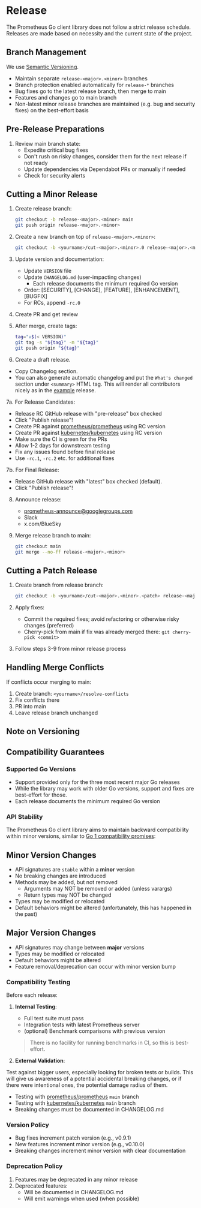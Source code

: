 # Release

The Prometheus Go client library does not follow a strict release schedule. Releases are made based on necessity and the current state of the project.

## Branch Management

We use [Semantic Versioning](https://semver.org/).

- Maintain separate `release-<major>.<minor>` branches
- Branch protection enabled automatically for `release-*` branches
- Bug fixes go to the latest release branch, then merge to main
- Features and changes go to main branch
- Non-latest minor release branches are maintained (e.g. bug and security fixes) on the best-effort basis

## Pre-Release Preparations

1. Review main branch state:
   - Expedite critical bug fixes
   - Don't rush on risky changes, consider them for the next release if not ready
   - Update dependencies via Dependabot PRs or manually if needed
   - Check for security alerts

## Cutting a Minor Release

1. Create release branch:

   ```bash
   git checkout -b release-<major>.<minor> main
   git push origin release-<major>.<minor>
   ```

2. Create a new branch on top of `release-<major>.<minor>`:

   ```bash
   git checkout -b <yourname>/cut-<major>.<minor>.0 release-<major>.<minor>
   ```

3. Update version and documentation:
   - Update `VERSION` file
   - Update `CHANGELOG.md` (user-impacting changes)
      - Each release documents the minimum required Go version
   - Order: [SECURITY], [CHANGE], [FEATURE], [ENHANCEMENT], [BUGFIX]
   - For RCs, append `-rc.0`

4. Create PR and get review

5. After merge, create tags:

   ```bash
   tag="v$(< VERSION)"
   git tag -s "${tag}" -m "${tag}"
   git push origin "${tag}"
   ```

6. Create a draft release.
  - Copy Changelog section.
  - You can also generate automatic changelog and put the `What's changed` section under `<summary>` HTML tag. This will render all contributors nicely as in the [example](https://github.com/prometheus/client_golang/releases/tag/v1.21.0-rc.0) release.

7a. For Release Candidates:
   - Release RC GitHub release with "pre-release" box checked
   - Click "Publish release"!
   - Create PR against [prometheus/prometheus](https://github.com/prometheus/prometheus) using RC version
   - Create PR against [kubernetes/kubernetes](https://github.com/kubernetes/kubernetes) using RC version
   - Make sure the CI is green for the PRs
   - Allow 1-2 days for downstream testing
   - Fix any issues found before final release
   - Use `-rc.1`, `-rc.2` etc. for additional fixes
  
7b. For Final Release:
   - Release GitHub release with "latest" box checked (default).
   - Click "Publish release"!

8. Announce release:
   - <prometheus-announce@googlegroups.com>
   - Slack
   - x.com/BlueSky

9. Merge release branch to main:

   ```bash
   git checkout main
   git merge --no-ff release-<major>.<minor>
   ```

## Cutting a Patch Release

1. Create branch from release branch:

   ```bash
   git checkout -b <yourname>/cut-<major>.<minor>.<patch> release-<major>.<minor>
   ```

2. Apply fixes:
   - Commit the required fixes; avoid refactoring or otherwise risky changes (preferred)
   - Cherry-pick from main if fix was already merged there: `git cherry-pick <commit>`

3. Follow steps 3-9 from minor release process

## Handling Merge Conflicts

If conflicts occur merging to main:

1. Create branch: `<yourname>/resolve-conflicts`
2. Fix conflicts there
3. PR into main
4. Leave release branch unchanged

## Note on Versioning

## Compatibility Guarantees

### Supported Go Versions

- Support provided only for the three most recent major Go releases
- While the library may work with older Go versions, support and fixes are best-effort for those.
- Each release documents the minimum required Go version

### API Stability

The Prometheus Go client library aims to maintain backward compatibility within minor versions, similar to [Go 1 compatibility promises](https://golang.org/doc/go1compat):


## Minor Version Changes
- API signatures are `stable` within a **minor** version
- No breaking changes are introduced
- Methods may be added, but not removed
   - Arguments may NOT be removed or added (unless varargs)
   - Return types may NOT be changed
- Types may be modified or relocated
- Default behaviors might be altered (unfortunately, this has happened in the past)

## Major Version Changes
- API signatures may change between **major** versions
- Types may be modified or relocated
- Default behaviors might be altered
- Feature removal/deprecation can occur with minor version bump

### Compatibility Testing

Before each release:

1. **Internal Testing**:
   - Full test suite must pass
   - Integration tests with latest Prometheus server
   - (optional) Benchmark comparisons with previous version
   > There is no facility for running benchmarks in CI, so this is best-effort.

2. **External Validation**:

Test against bigger users, especially looking for broken tests or builds. This will give us awareness of a potential accidental breaking changes, or if there were intentional ones, the potential damage radius of them.

   - Testing with [prometheus/prometheus](https://github.com/prometheus/prometheus) `main` branch
   - Testing with [kubernetes/kubernetes](https://github.com/kubernetes/kubernetes) `main` branch
   - Breaking changes must be documented in CHANGELOG.md

### Version Policy

- Bug fixes increment patch version (e.g., v0.9.1)
- New features increment minor version (e.g., v0.10.0)
- Breaking changes increment minor version with clear documentation

### Deprecation Policy

1. Features may be deprecated in any minor release
2. Deprecated features:
   - Will be documented in CHANGELOG.md
   - Will emit warnings when used (when possible)

